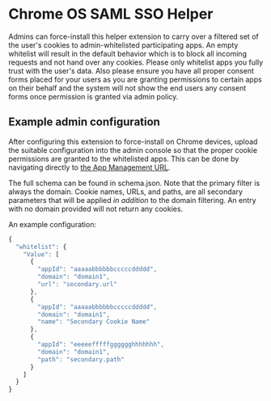 # Chrome OS SAML SSO Helper

Admins can force-install this helper extension to carry over a filtered set of the user's cookies to admin-whitelisted participating apps. An empty whitelist will result in the default behavior which is to block all incoming requests and not hand over any cookies. Please only whitelist apps you fully trust with the user's data. Also please ensure you have all proper consent forms placed for your users as you are granting permissions to certain apps on their behalf and the system will not show the end users any consent forms once permission is granted via admin policy.


## Example admin configuration
After configuring this extension to force-install on Chrome devices, upload the suitable configuration into the admin console so that the proper cookie permissions are granted to the whitelisted apps. This can be done by navigating directly to [the App Management URL](https://admin.google.com/AdminHome?fral=1#ChromeAppDetails:appId=ehapbialhheepabljbafehmdmhlgmabf&appType=CHROME&flyout=reg).

The full schema can be found in schema.json. Note that the primary filter is always the domain. Cookie names, URLs, and paths, are all secondary parameters that will be applied *in addition* to the domain filtering. An entry with no domain provided will not return any cookies.

An example configuration:

```javascript
{
  "whitelist": {
    "Value": [
      {
        "appId": "aaaaabbbbbbcccccddddd",
        "domain": "domain1",
        "url": "secondary.url"
      },
      {
        "appId": "aaaaabbbbbbcccccddddd",
        "domain": "domain1",
        "name": "Secondary Cookie Name"
      },
      {
        "appId": "eeeeefffffgggggghhhhhhh",
        "domain": "domain1",
        "path": "secondary.path"
      }
    ]
  }
}
```
